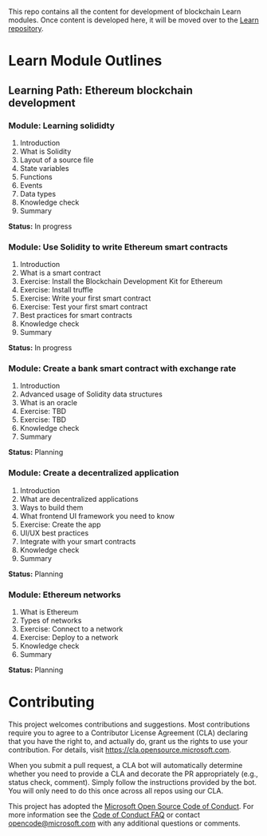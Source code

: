 This repo contains all the content for development of blockchain Learn modules. Once content is developed here, it will be moved over to the [Learn repository](https://github.com/MicrosoftDocs/learn-pr).

# Learn Module Outlines

## Learning Path: Ethereum blockchain development

### Module: Learning solididty
1. Introduction
2. What is Solidity
3. Layout of a source file
4. State variables
5. Functions
7. Events
8. Data types
9. Knowledge check
10. Summary

**Status:** In progress

### Module: Use Solidity to write Ethereum smart contracts
1. Introduction
2. What is a smart contract
3. Exercise: Install the Blockchain Development Kit for Ethereum
4. Exercise: Install truffle
5. Exercise: Write your first smart contract
6. Exercise: Test your first smart contract
7. Best practices for smart contracts
8. Knowledge check
9. Summary

**Status:** In progress

### Module: Create a bank smart contract with exchange rate
1. Introduction
2. Advanced usage of Solidity data structures
3. What is an oracle
4. Exercise: TBD
5. Exercise: TBD
6. Knowledge check
7. Summary

**Status:** Planning

### Module: Create a decentralized application
1. Introduction
2. What are decentralized applications
3. Ways to build them
4. What frontend UI framework you need to know
5. Exercise: Create the app
6. UI/UX best practices
7. Integrate with your smart contracts
8. Knowledge check
9. Summary

**Status:** Planning

### Module: Ethereum networks
1. What is Ethereum
2. Types of networks
3. Exercise: Connect to a network
4. Exercise: Deploy to a network
5. Knowledge check
6. Summary

**Status:** Planning

# Contributing

This project welcomes contributions and suggestions.  Most contributions require you to agree to a
Contributor License Agreement (CLA) declaring that you have the right to, and actually do, grant us
the rights to use your contribution. For details, visit https://cla.opensource.microsoft.com.

When you submit a pull request, a CLA bot will automatically determine whether you need to provide
a CLA and decorate the PR appropriately (e.g., status check, comment). Simply follow the instructions
provided by the bot. You will only need to do this once across all repos using our CLA.

This project has adopted the [Microsoft Open Source Code of Conduct](https://opensource.microsoft.com/codeofconduct/).
For more information see the [Code of Conduct FAQ](https://opensource.microsoft.com/codeofconduct/faq/) or
contact [opencode@microsoft.com](mailto:opencode@microsoft.com) with any additional questions or comments.

